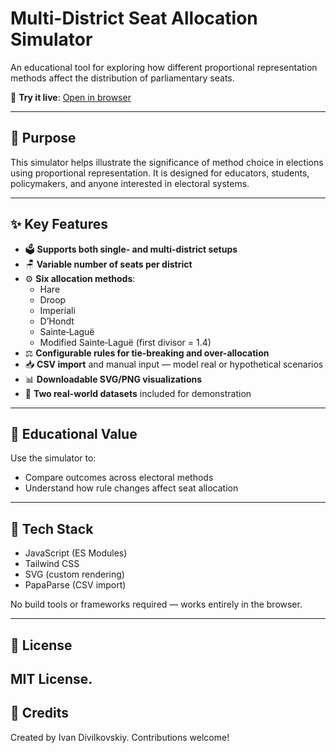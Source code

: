 # Multi-District Seat Allocation Simulator

An educational tool for exploring how different proportional representation methods affect the distribution of parliamentary seats.

🧪 **Try it live**: [Open in browser](https://iv-div.github.io/pr_apportionment/)

---
## 🎯 Purpose

This simulator helps illustrate the significance of method choice in elections using proportional representation. It is designed for educators, students, policymakers, and anyone interested in electoral systems.

---

## ✨ Key Features

- 🗳️ **Supports both single- and multi-district setups**
- 🪑 **Variable number of seats per district**
- ⚙️ **Six allocation methods**:
  - Hare
  - Droop
  - Imperiali
  - D’Hondt
  - Sainte‑Laguë
  - Modified Sainte‑Laguë (first divisor = 1.4)
- ⚖️ **Configurable rules for tie-breaking and over-allocation**
- 📥 **CSV import** and manual input — model real or hypothetical scenarios
- 📊 **Downloadable SVG/PNG visualizations**
- 📂 **Two real-world datasets** included for demonstration

---

## 🧠 Educational Value

Use the simulator to:
- Compare outcomes across electoral methods
- Understand how rule changes affect seat allocation

---

## 🧰 Tech Stack

- JavaScript (ES Modules)
- Tailwind CSS
- SVG (custom rendering)
- PapaParse (CSV import)

No build tools or frameworks required — works entirely in the browser.

---
## 📄 License

MIT License.
---

## 🙌 Credits

Created by Ivan Divilkovskiy. Contributions welcome!

